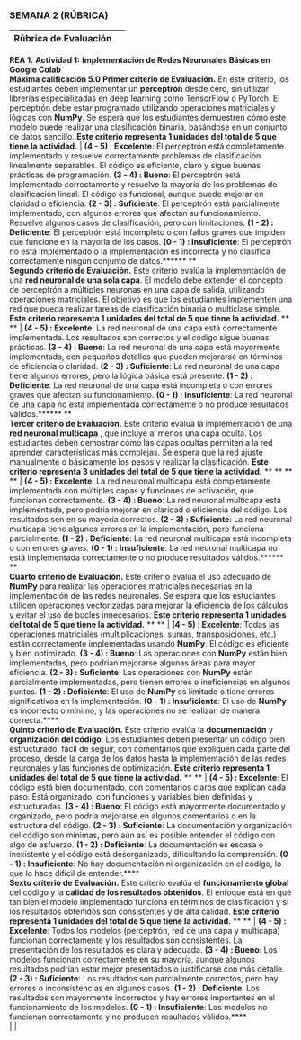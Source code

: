 ### **SEMANA 2 (RÚBRICA)**

**Rúbrica de Evaluación**||
---|---  
**REA 1.**
**Actividad 1:** **Implementación de Redes Neuronales Básicas en Google Colab**  
**Máxima calificación 5.0**
**Primer criterio de Evaluación.** En este criterio, los estudiantes deben implementar un **perceptrón** desde cero, sin utilizar librerías especializadas en deep learning como TensorFlow o PyTorch. El perceptrón debe estar programado utilizando operaciones matriciales y lógicas con **NumPy**. Se espera que los estudiantes demuestren cómo este modelo puede realizar una clasificación binaria, basándose en un conjunto de datos sencillo. **Este criterio representa 1 unidades del total de 5 que tiene la actividad.** |  **(4 \- 5) : Excelente**: El perceptrón está completamente implementado y resuelve correctamente problemas de clasificación linealmente separables. El código es eficiente, claro y sigue buenas prácticas de programación. **(3 \- 4) : Bueno**: El perceptrón está implementado correctamente y resuelve la mayoría de los problemas de clasificación lineal. El código es funcional, aunque puede mejorar en claridad o eficiencia. **(2 \- 3) : Suficiente**: El perceptrón está parcialmente implementado, con algunos errores que afectan su funcionamiento. Resuelve algunos casos de clasificación, pero con limitaciones. **(1 \- 2) : Deficiente**: El perceptrón está incompleto o con fallos graves que impiden que funcione en la mayoría de los casos. **(0 \- 1) : Insuficiente**: El perceptrón no está implementado o la implementación es incorrecta y no clasifica correctamente ningún conjunto de datos.****** **  
**Segundo criterio de Evaluación.** Este criterio evalúa la implementación de una **red neuronal de una sola capa**. El modelo debe extender el concepto de perceptrón a múltiples neuronas en una capa de salida, utilizando operaciones matriciales. El objetivo es que los estudiantes implementen una red que pueda realizar tareas de clasificación binaria o multiclase simple.   **Este criterio representa 1 unidades del total de 5 que tiene la actividad.** ** ** |  **(4 \- 5) : Excelente**: La red neuronal de una capa está correctamente implementada. Los resultados son correctos y el código sigue buenas prácticas. **(3 \- 4) : Bueno**: La red neuronal de una capa está mayormente implementada, con pequeños detalles que pueden mejorarse en términos de eficiencia o claridad. **(2 \- 3) : Suficiente**: La red neuronal de una capa tiene algunos errores, pero la lógica básica está presente. **(1 \- 2) : Deficiente**: La red neuronal de una capa está incompleta o con errores graves que afectan su funcionamiento. **(0 \- 1) : Insuficiente**: La red neuronal de una capa no está implementada correctamente o no produce resultados válidos.****** **  
**Tercer criterio de Evaluación.** Este criterio evalúa la implementación de una **red neuronal multicapa** , que incluye al menos una capa oculta. Los estudiantes deben demostrar cómo las capas ocultas permiten a la red aprender características más complejas. Se espera que la red ajuste manualmente o básicamente los pesos y realizar la clasificación. **Este criterio representa 3 unidades del total de 5 que tiene la actividad.** ** ** ** ** |  **(4 \- 5) : Excelente**: La red neuronal multicapa está completamente implementada con múltiples capas y funciones de activación, que funcionan correctamente. **(3 \- 4) : Bueno**: La red neuronal multicapa está implementada, pero podría mejorar en claridad o eficiencia del código. Los resultados son en su mayoría correctos. **(2 \- 3) : Suficiente**: La red neuronal multicapa tiene algunos errores en la implementación, pero funciona parcialmente. **(1 \- 2) : Deficiente**: La red neuronal multicapa está incompleta o con errores graves. **(0 \- 1) : Insuficiente**: La red neuronal multicapa no está implementada correctamente o no produce resultados válidos.****** **  
**Cuarto criterio de Evaluación.** Este criterio evalúa el uso adecuado de **NumPy** para realizar las operaciones matriciales necesarias en la implementación de las redes neuronales. Se espera que los estudiantes utilicen operaciones vectorizadas para mejorar la eficiencia de los cálculos y evitar el uso de bucles innecesarios. **Este criterio representa 1 unidades del total de 5 que tiene la actividad.** ** ** |  **(4 \- 5) : Excelente**: Todas las operaciones matriciales (multiplicaciones, sumas, transposiciones, etc.) están correctamente implementadas usando **NumPy**. El código es eficiente y bien optimizado. **(3 \- 4) : Bueno**: Las operaciones con **NumPy** están bien implementadas, pero podrían mejorarse algunas áreas para mayor eficiencia. **(2 \- 3) : Suficiente**: Las operaciones con **NumPy** están parcialmente implementadas, pero tienen errores o ineficiencias en algunos puntos. **(1 \- 2) : Deficiente**: El uso de **NumPy** es limitado o tiene errores significativos en la implementación. **(0 \- 1) : Insuficiente**: El uso de **NumPy** es incorrecto o mínimo, y las operaciones no se realizan de manera correcta.****  
**Quinto criterio de Evaluación.** Este criterio evalúa la **documentación** y **organización del código**. Los estudiantes deben presentar un código bien estructurado, fácil de seguir, con comentarios que expliquen cada parte del proceso, desde la carga de los datos hasta la implementación de las redes neuronales y las funciones de optimización. **Este criterio representa 1 unidades del total de 5 que tiene la actividad.** ** ** |  **(4 \- 5) : Excelente**: El código está bien documentado, con comentarios claros que explican cada paso. Está organizado, con funciones y variables bien definidas y estructuradas. **(3 \- 4) : Bueno**: El código está mayormente documentado y organizado, pero podría mejorarse en algunos comentarios o en la estructura del código. **(2 \- 3) : Suficiente**: La documentación y organización del código son mínimas, pero aún así es posible entender el código con algo de esfuerzo. **(1 \- 2) : Deficiente**: La documentación es escasa o inexistente y el código está desorganizado, dificultando la comprensión. **(0 \- 1) : Insuficiente**: No hay documentación ni organización en el código, lo que lo hace difícil de entender.****  
**Sexto criterio de Evaluación.** Este criterio evalúa el **funcionamiento global** del código y la **calidad de los resultados obtenidos**. El enfoque está en qué tan bien el modelo implementado funciona en términos de clasificación y si los resultados obtenidos son consistentes y de alta calidad. **Este criterio representa 1 unidades del total de 5 que tiene la actividad.** ** ** |  **(4 \- 5) : Excelente**: Todos los modelos (perceptrón, red de una capa y multicapa) funcionan correctamente y los resultados son consistentes. La presentación de los resultados es clara y adecuada. **(3 \- 4) : Bueno**: Los modelos funcionan correctamente en su mayoría, aunque algunos resultados podrían estar mejor presentados o justificarse con más detalle. **(2 \- 3) : Suficiente**: Los resultados son parcialmente correctos, pero hay errores o inconsistencias en algunos casos. **(1 \- 2) : Deficiente**: Los resultados son mayormente incorrectos y hay errores importantes en el funcionamiento de los modelos. **(0 \- 1) : Insuficiente**: Los modelos no funcionan correctamente y no producen resultados válidos.****  
|  |   
  




